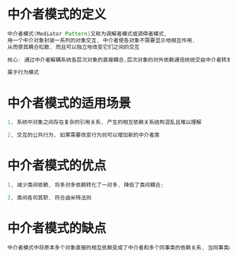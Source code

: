 # 中介者模式的定义
```java
中介者模式(Mediator Pattern)又称为调解者模式或调停者模式,
用一个中介对象封装一系列的对象交互, 中介者使各对象不需要显示地相互作用, 
从而使其耦合松散, 而且可以独立地改变它们之间的交互

核心: 通过中介者解耦系统各层次对象的直接耦合,层次对象的对外依赖通信统统交由中介者转发

属于行为模式
```

# 中介者模式的适用场景
```java
1, 系统中对象之间存在复杂的引用关系, 产生的相互依赖关系结构混乱且难以理解

2, 交互的公共行为, 如果需要改变行为则可以增加新的中介者类
```

# 中介者模式的优点
```java
1, 减少类间依赖, 将多对多依赖转化了一对多, 降低了类间耦合;

2, 类间各司其职, 符合迪米特法则
```

# 中介者模式的缺点
```java
中介者模式中将原本多个对象直接的相互依赖变成了中介者和多个同事类的依赖关系, 当同事类越多时, 中介者就会越臃肿,变得复杂且难以维护
```